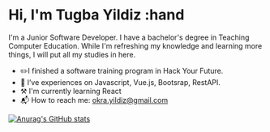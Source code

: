 # Hi, I'm Tugba Yildiz :hand

I'm a Junior Software Developer. I have a bachelor's degree in Teaching Computer
Education. While I'm refreshing my knowledge and learning more things, I will
put all my studies in here.

- :pencil2:I finished a software training program in Hack Your Future.
- :key: I’ve experiences on Javascript, Vue.js, Bootsrap, RestAPI.
- ⚒️ I'm currently learning React
- :mailbox_with_mail: How to reach me: okra.yildiz@gmail.com

[![Anurag's GitHub stats](https://github-readme-stats.vercel.app/api?username=yildiztugba&theme=outrun&show_icons=true)](https://github.com/yildiztugba/github-readme-stats)

<!--
**yildiztugba/yildiztugba** is a ✨ _special_ ✨ repository because its `README.md` (this file) appears on your GitHub profile.

Here are some ideas to get you started:

- 🔭 I’m currently working on ...
- 🌱 I’m currently learning ...
- 👯 I’m looking to collaborate on ...
- 🤔 I’m looking for help with ...
- 💬 Ask me about ...
- 📫 How to reach me: ...
- 😄 Pronouns: ...
- ⚡ Fun fact: ...
-->
